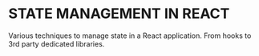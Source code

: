 # STATE MANAGEMENT IN REACT

Various techniques to manage state in a React application.
From hooks to 3rd party dedicated libraries.
